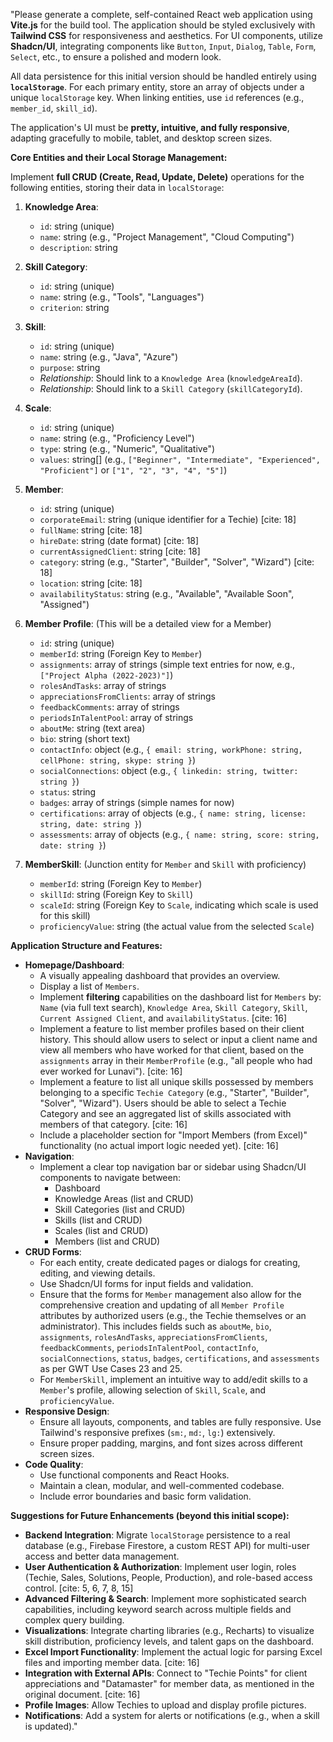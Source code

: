 "Please generate a complete, self-contained React web application using **Vite.js** for the build tool. The application should be styled exclusively with **Tailwind CSS** for responsiveness and aesthetics. For UI components, utilize **Shadcn/UI**, integrating components like `Button`, `Input`, `Dialog`, `Table`, `Form`, `Select`, etc., to ensure a polished and modern look.

All data persistence for this initial version should be handled entirely using **`localStorage`**. For each primary entity, store an array of objects under a unique `localStorage` key. When linking entities, use `id` references (e.g., `member_id`, `skill_id`).

The application's UI must be **pretty, intuitive, and fully responsive**, adapting gracefully to mobile, tablet, and desktop screen sizes.

**Core Entities and their Local Storage Management:**

Implement **full CRUD (Create, Read, Update, Delete)** operations for the following entities, storing their data in `localStorage`:

1.  **Knowledge Area**:

    - `id`: string (unique)
    - `name`: string (e.g., "Project Management", "Cloud Computing")
    - `description`: string

2.  **Skill Category**:

    - `id`: string (unique)
    - `name`: string (e.g., "Tools", "Languages")
    - `criterion`: string

3.  **Skill**:

    - `id`: string (unique)
    - `name`: string (e.g., "Java", "Azure")
    - `purpose`: string
    - _Relationship_: Should link to a `Knowledge Area` (`knowledgeAreaId`).
    - _Relationship_: Should link to a `Skill Category` (`skillCategoryId`).

4.  **Scale**:

    - `id`: string (unique)
    - `name`: string (e.g., "Proficiency Level")
    - `type`: string (e.g., "Numeric", "Qualitative")
    - `values`: string[] (e.g., `["Beginner", "Intermediate", "Experienced", "Proficient"]` or `["1", "2", "3", "4", "5"]`)

5.  **Member**:

    - `id`: string (unique)
    - `corporateEmail`: string (unique identifier for a Techie) [cite: 18]
    - `fullName`: string [cite: 18]
    - `hireDate`: string (date format) [cite: 18]
    - `currentAssignedClient`: string [cite: 18]
    - `category`: string (e.g., "Starter", "Builder", "Solver", "Wizard") [cite: 18]
    - `location`: string [cite: 18]
    - `availabilityStatus`: string (e.g., "Available", "Available Soon", "Assigned")

6.  **Member Profile**: (This will be a detailed view for a Member)

    - `id`: string (unique)
    - `memberId`: string (Foreign Key to `Member`)
    - `assignments`: array of strings (simple text entries for now, e.g., `["Project Alpha (2022-2023)"]`)
    - `rolesAndTasks`: array of strings
    - `appreciationsFromClients`: array of strings
    - `feedbackComments`: array of strings
    - `periodsInTalentPool`: array of strings
    - `aboutMe`: string (text area)
    - `bio`: string (short text)
    - `contactInfo`: object (e.g., `{ email: string, workPhone: string, cellPhone: string, skype: string }`)
    - `socialConnections`: object (e.g., `{ linkedin: string, twitter: string }`)
    - `status`: string
    - `badges`: array of strings (simple names for now)
    - `certifications`: array of objects (e.g., `{ name: string, license: string, date: string }`)
    - `assessments`: array of objects (e.g., `{ name: string, score: string, date: string }`)

7.  **MemberSkill**: (Junction entity for `Member` and `Skill` with proficiency)
    - `memberId`: string (Foreign Key to `Member`)
    - `skillId`: string (Foreign Key to `Skill`)
    - `scaleId`: string (Foreign Key to `Scale`, indicating which scale is used for this skill)
    - `proficiencyValue`: string (the actual value from the selected `Scale`)

**Application Structure and Features:**

- **Homepage/Dashboard**:
  - A visually appealing dashboard that provides an overview.
  - Display a list of `Members`.
  - Implement **filtering** capabilities on the dashboard list for `Members` by: `Name` (via full text search), `Knowledge Area`, `Skill Category`, `Skill`, `Current Assigned Client`, and `availabilityStatus`. [cite: 16]
  - Implement a feature to list member profiles based on their client history. This should allow users to select or input a client name and view all members who have worked for that client, based on the `assignments` array in their `MemberProfile` (e.g., "all people who had ever worked for Lunavi"). [cite: 16]
  - Implement a feature to list all unique skills possessed by members belonging to a specific `Techie Category` (e.g., "Starter", "Builder", "Solver", "Wizard"). Users should be able to select a Techie Category and see an aggregated list of skills associated with members of that category. [cite: 16]
  - Include a placeholder section for "Import Members (from Excel)" functionality (no actual import logic needed yet). [cite: 16]
- **Navigation**:
  - Implement a clear top navigation bar or sidebar using Shadcn/UI components to navigate between:
    - Dashboard
    - Knowledge Areas (list and CRUD)
    - Skill Categories (list and CRUD)
    - Skills (list and CRUD)
    - Scales (list and CRUD)
    - Members (list and CRUD)
- **CRUD Forms**:
  - For each entity, create dedicated pages or dialogs for creating, editing, and viewing details.
  - Use Shadcn/UI forms for input fields and validation.
  - Ensure that the forms for `Member` management also allow for the comprehensive creation and updating of all `Member Profile` attributes by authorized users (e.g., the Techie themselves or an administrator). This includes fields such as `aboutMe`, `bio`, `assignments`, `rolesAndTasks`, `appreciationsFromClients`, `feedbackComments`, `periodsInTalentPool`, `contactInfo`, `socialConnections`, `status`, `badges`, `certifications`, and `assessments` as per GWT Use Cases 23 and 25.
  - For `MemberSkill`, implement an intuitive way to add/edit skills to a `Member`'s profile, allowing selection of `Skill`, `Scale`, and `proficiencyValue`.
- **Responsive Design**:
  - Ensure all layouts, components, and tables are fully responsive. Use Tailwind's responsive prefixes (`sm:`, `md:`, `lg:`) extensively.
  - Ensure proper padding, margins, and font sizes across different screen sizes.
- **Code Quality**:
  - Use functional components and React Hooks.
  - Maintain a clean, modular, and well-commented codebase.
  - Include error boundaries and basic form validation.

**Suggestions for Future Enhancements (beyond this initial scope):**

- **Backend Integration**: Migrate `localStorage` persistence to a real database (e.g., Firebase Firestore, a custom REST API) for multi-user access and better data management.
- **User Authentication & Authorization**: Implement user login, roles (Techie, Sales, Solutions, People, Production), and role-based access control. [cite: 5, 6, 7, 8, 15]
- **Advanced Filtering & Search**: Implement more sophisticated search capabilities, including keyword search across multiple fields and complex query building.
- **Visualizations**: Integrate charting libraries (e.g., Recharts) to visualize skill distribution, proficiency levels, and talent gaps on the dashboard.
- **Excel Import Functionality**: Implement the actual logic for parsing Excel files and importing member data. [cite: 16]
- **Integration with External APIs**: Connect to "Techie Points" for client appreciations and "Datamaster" for member data, as mentioned in the original document. [cite: 16]
- **Profile Images**: Allow Techies to upload and display profile pictures.
- **Notifications**: Add a system for alerts or notifications (e.g., when a skill is updated)."
